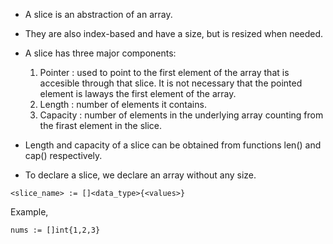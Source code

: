 * A slice is an abstraction of an array. 

* They are also index-based and have a size, but is resized when needed. 

* A slice has three major components:

   1. Pointer : used to point to the first element of the array that is accesible through that slice. It is not necessary that the pointed element is laways the first element of the array.
   2. Length : number of elements it contains.  
   3. Capacity : number of elements in the underlying array counting from the firast element in the slice. 
   
* Length and capacity of a slice can be obtained from functions len() and cap() respectively. 

* To declare a slice, we declare an array without any size.

```
<slice_name> := []<data_type>{<values>}
```
Example,
```
nums := []int{1,2,3}
```

